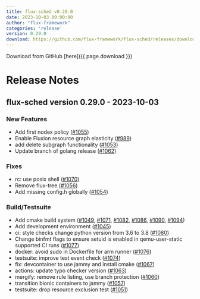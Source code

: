 ```yaml
---
title: flux-sched v0.29.0
date: 2023-10-03 00:00:00
author: "flux-framework"
categories: 'release'
version: 0.29.0
download: https://github.com/flux-framework/flux-sched/releases/download/v0.29.0/flux-sched-0.29.0.tar.gz
---
```


Download from GitHub [here]({{ page.download }})

# Release Notes

flux-sched version 0.29.0 - 2023-10-03
--------------------------------------

### New Features

 * Add first nodex policy ([#1055](https://github.com/flux-framework/flux-sched/issues/1055))
 * Enable Fluxion resource graph elasticity ([#989](https://github.com/flux-framework/flux-sched/issues/989))
 * add delete subgraph functionality ([#1053](https://github.com/flux-framework/flux-sched/issues/1053))
 * Update branch of golang release ([#1062](https://github.com/flux-framework/flux-sched/issues/1062))

### Fixes

 * rc: use posix shell ([#1070](https://github.com/flux-framework/flux-sched/issues/1070))
 * Remove flux-tree ([#1056](https://github.com/flux-framework/flux-sched/issues/1056))
 * Add missing config.h globally ([#1054](https://github.com/flux-framework/flux-sched/issues/1054))

### Build/Testsuite

 * Add cmake build system ([#1049](https://github.com/flux-framework/flux-sched/issues/1049), [#1071](https://github.com/flux-framework/flux-sched/issues/1071), [#1082](https://github.com/flux-framework/flux-sched/issues/1082), [#1086](https://github.com/flux-framework/flux-sched/issues/1086), [#1090](https://github.com/flux-framework/flux-sched/issues/1090), [#1094](https://github.com/flux-framework/flux-sched/issues/1094))
 * Add development environment ([#1045](https://github.com/flux-framework/flux-sched/issues/1045))
 * ci: style checks change python version from 3.6 to 3.8 ([#1080](https://github.com/flux-framework/flux-sched/issues/1080))
 * Change binfmt flags to ensure setuid is enabled in qemu-user-static
   supported CI runs ([#1077](https://github.com/flux-framework/flux-sched/issues/1077))
 * docker: avoid sudo in Dockerfile for arm runner ([#1076](https://github.com/flux-framework/flux-sched/issues/1076))
 * testsuite: improve test event check ([#1074](https://github.com/flux-framework/flux-sched/issues/1074))
 * fix: devcontainer to use jammy and install cmake ([#1067](https://github.com/flux-framework/flux-sched/issues/1067))
 * actions: update typo checker version ([#1063](https://github.com/flux-framework/flux-sched/issues/1063))
 * mergify: remove rule listing, use branch protection ([#1060](https://github.com/flux-framework/flux-sched/issues/1060))
 * transition bionic containers to jammy ([#1057](https://github.com/flux-framework/flux-sched/issues/1057))
 * testsuite: drop resource exclusion test ([#1051](https://github.com/flux-framework/flux-sched/issues/1051))

